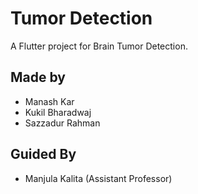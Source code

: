 # Tumor Detection

A Flutter project for Brain Tumor Detection.

## Made by

- Manash Kar
- Kukil Bharadwaj
- Sazzadur Rahman

## Guided By

- Manjula Kalita (Assistant Professor)
